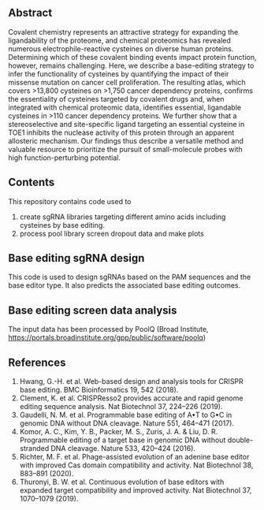 ## Abstract
Covalent chemistry represents an attractive strategy for expanding the ligandability of the proteome, and chemical proteomics has revealed numerous electrophile-reactive cysteines on diverse human proteins. Determining which of these covalent binding events impact protein function, however, remains challenging. Here, we describe a base-editing strategy to infer the functionality of cysteines by quantifying the impact of their missense mutation on cancer cell proliferation. The resulting atlas, which covers >13,800 cysteines on >1,750 cancer dependency proteins, confirms the essentiality of cysteines targeted by covalent drugs and, when integrated with chemical proteomic data, identifies essential, ligandable cysteines in >110 cancer dependency proteins. We further show that a stereoselective and site-specific ligand targeting an essential cysteine in TOE1 inhibits the nuclease activity of this protein through an apparent allosteric mechanism. Our findings thus describe a versatile method and valuable resource to prioritize the pursuit of small-molecule probes with high function-perturbing potential.


## Contents
This repository contains code used to 
1) create sgRNA libraries targeting different amino acids including cysteines by base editing.
2) process pool library screen dropout data and make plots

## Base editing sgRNA design
This code is used to design sgRNAs based on the PAM sequences and the base editor type.
It also predicts the associated base editing outcomes.

## Base editing screen data analysis
The input data has been processed by PoolQ (Broad Institute, https://portals.broadinstitute.org/gpp/public/software/poolq) 


## References
1.	Hwang, G.-H. et al. Web-based design and analysis tools for CRISPR base editing. BMC Bioinformatics 19, 542 (2018).
2.	Clement, K. et al. CRISPResso2 provides accurate and rapid genome editing sequence analysis. Nat Biotechnol 37, 224–226 (2019).
3.	Gaudelli, N. M. et al. Programmable base editing of A•T to G•C in genomic DNA without DNA cleavage. Nature 551, 464–471 (2017).
4.	Komor, A. C., Kim, Y. B., Packer, M. S., Zuris, J. A. & Liu, D. R. Programmable editing of a target base in genomic DNA without double-stranded DNA cleavage. Nature 533, 420–424 (2016).
5.	Richter, M. F. et al. Phage-assisted evolution of an adenine base editor with improved Cas domain compatibility and activity. Nat Biotechnol 38, 883–891 (2020).
6.	Thuronyi, B. W. et al. Continuous evolution of base editors with expanded target compatibility and improved activity. Nat Biotechnol 37, 1070–1079 (2019).
